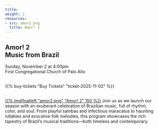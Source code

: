 ```yaml
---
title: 
weight: 2
resources:
- src: amor2.png
  title: Amor! 2
---
```


## Amor! 2<br>Music from Brazil

<div class="concertdatetime">Sunday, November 2 at 4:00pm</div>
<div class="venuename">First Congregational Church of Palo Alto</div>
<div>&nbsp;</div>

{{% buy-tickets "Buy Tickets" "ticket-2025-11-02" %}}

<div>&nbsp;</div>
<a href="/concerts/amor2">{{% imgfloatleft "amor2.png" "Amor! 2" 150 %}}</a>
Join us as we launch our season with an exuberant celebration of Brazilian music, full of rhythm, color, and soul.
From playful sambas and infectious maracatus to haunting lullabies and evocative folk melodies,
this program showcases the rich tapestry of Brazil’s musical traditions—both timeless and contemporary.

